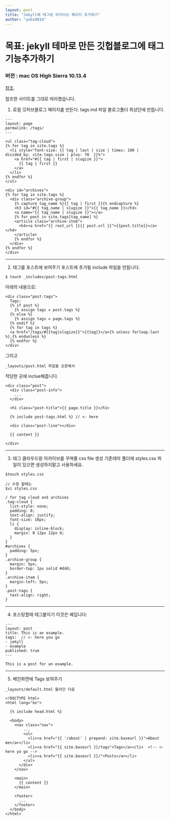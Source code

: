 ```yaml
---
layout: post
title: "Jekyll에 태그랑 아카이브 페이지 추가하기"
author: "yobs0814"
---
```


# 목표: jekyll 테마로 만든 깃헙블로그에 태그 기능추가하기
### 버전 : mac OS High Sierra 10.13.4

[참조](https://blog.meinside.pe.kr/Adding-tag-cloud-and-archives-page-to-Jekyll/).

참조한 사이트를 그대로 따라했습니다.

1. 로컬 깃허브블로그 페이지를 만든다.
tags.md 파일 블로그폴더 최상단에 만듭니다.
~~~
---
layout: page
permalink: /tags/
---

<ul class="tag-cloud">
{% for tag in site.tags %}
  <li style="font-size: {{ tag | last | size | times: 100 | divided_by: site.tags.size | plus: 70  }}%">
    <a href="#{{ tag | first | slugize }}">
      {{ tag | first }}
    </a>
  </li>
{% endfor %}
</ul>

<div id="archives">
{% for tag in site.tags %}
  <div class="archive-group">
    {% capture tag_name %}{{ tag | first }}{% endcapture %}
    <h3 id="#{{ tag_name | slugize }}">{{ tag_name }}</h3>
    <a name="{{ tag_name | slugize }}"></a>
    {% for post in site.tags[tag_name] %}
    <article class="archive-item">
      <h4><a href="{{ root_url }}{{ post.url }}">{{post.title}}</a></h4>
    </article>
    {% endfor %}
  </div>
{% endfor %}
</div>
~~~




------

2. 태그를 포스트에 보여주기
포스트에 추가될 include 파일을 만듭니다.
~~~
$ touch _includes/post-tags.html
~~~
아래의 내용으로:
~~~
<div class="post-tags">
  Tags:
  {% if post %}
    {% assign tags = post.tags %}
  {% else %}
    {% assign tags = page.tags %}
  {% endif %}
  {% for tag in tags %}
  <a href="/tags/#{{tag|slugize}}">{{tag}}</a>{% unless forloop.last %},{% endunless %}
  {% endfor %}
</div>
~~~

그리고
~~~
_layouts/post.html 파일을 오픈해서
~~~
적당한 곳에 inclue해줍니다.
~~~
<div class="post">
  <div class="post-info">
    ...
  </div>

  <h1 class="post-title">{{ page.title }}</h1>

  {% include post-tags.html %} // <- here

  <div class="post-line"></div>

  {{ content }}

</div>
~~~
------

3. 태그 클라우드랑 아카이브를 꾸며줄 css file 생성
기존테마 폴더에 styles.css 파일이 있으면 생성하지말고 사용하세요.
~~~
$touch styles.css

// 수정 할때는
$vi styles.css
~~~

~~~
/ for tag cloud and archives
.tag-cloud {
  list-style: none;
  padding: 0;
  text-align: justify;
  font-size: 16px;
  li {
    display: inline-block;
    margin: 0 12px 12px 0;
  }
}
#archives {
  padding: 5px;
}
.archive-group {
  margin: 5px;
  border-top: 1px solid #ddd;
}
.archive-item {
  margin-left: 5px;
}
.post-tags {
  text-align: right;
}
~~~

------

4. 포스팅할때 태그붙이기
이것은 예입니다:
~~~
---
layout: post
title: This is an example.
tags:  // <- here you go
- jekyll
- example
published: true
---

This is a post for an example.
~~~


------
5. 메인화면에 Tags 보여주기
~~~
_layouts/default.html 들어간 다음
~~~

~~~
<!DOCTYPE html>
<html lang="ko">

  {% include head.html %}

  <body>
    <nav class="nav">
        ...
        <ul>
          <li><a href="{{ '/about' | prepend: site.baseurl }}">About me</a></li>
          <li><a href="{{ site.baseurl }}/tags">Tags</a></li>  <!-- <-here yo go -->
          <li><a href="{{ site.baseurl }}/">Posts</a></li>
        </ul>
      </div>
    </nav>

    <main>
      {{ content }}
    </main>

    <footer>
      ...
    </footer>
  </body>
</html>
~~~
